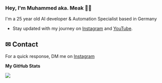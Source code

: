 ### Hey, I'm Muhammed aka. Meak 👋🏽 

I'm a 25 year old AI developer & Automation Specialist based in Germany

- Stay updated with my journey on [Instagram](https://www.instagram.com/meakcodes) and [YouTube](https://www.youtube.com/@meakcodes).

## ✉ Contact

 For a quick response, DM me on [Instagram](https://www.instagram.com/meakcodes/)

<b>My GitHub Stats</b>

<a href="http://www.github.com/M-Akbas"><img src="https://github-readme-streak-stats.herokuapp.com/?user=M-Akbas&stroke=ffffff&background=181824&ring=ffffff&fire=ffffff&currStreakNum=ffffff&currStreakLabel=ffffff&sideNums=ffffff&sideLabels=ffffff&dates=ffffff&hide_border=true" /></a>
